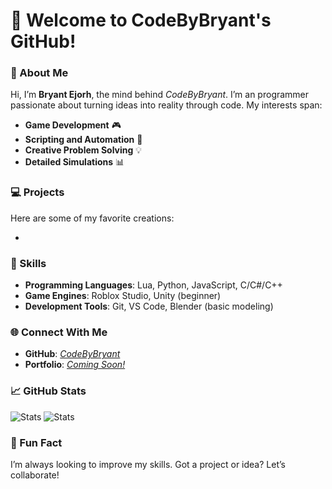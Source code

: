 # 👋 Welcome to CodeByBryant's GitHub!

### 🌟 About Me
Hi, I’m **Bryant Ejorh**, the mind behind _CodeByBryant_. I’m an  programmer passionate about turning ideas into reality through code. My interests span:

- **Game Development** 🎮
- **Scripting and Automation** 🔧
- **Creative Problem Solving** 💡
- **Detailed Simulations**  📊

### 💻 Projects
Here are some of my favorite creations:

- 

### 🚀 Skills
- **Programming Languages**: Lua, Python, JavaScript, C/C#/C++
- **Game Engines**: Roblox Studio, Unity (beginner)
- **Development Tools**: Git, VS Code, Blender (basic modeling)

### 🌐 Connect With Me
- **GitHub**: _[CodeByBryant](https://github.com/CodeByBryant)_
- **Portfolio**: _[Coming Soon!](#)_

### 📈 GitHub Stats
![Stats](https://github-readme-stats.vercel.app/api?username=CodeByBryant&show_icons=true&theme=radical)
![Stats](https://github-readme-stats.vercel.app/api/top-langs/?username=CodeByBryant&theme=radical&layout=donut)

### 📌 Fun Fact
I’m always looking to improve my skills. Got a project or idea? Let’s collaborate!
